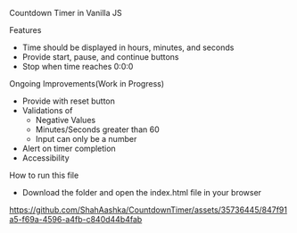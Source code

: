 Countdown Timer in Vanilla JS

Features

* Time should be displayed in hours, minutes, and seconds
* Provide start, pause, and continue buttons
* Stop when time reaches 0:0:0

Ongoing Improvements(Work in Progress)

* Provide with reset button
* Validations of
    - Negative Values
    - Minutes/Seconds greater than 60
    - Input can only be a number
* Alert on timer completion
* Accessibility

How to run this file

* Download the folder and open the index.html file in your browser


https://github.com/ShahAashka/CountdownTimer/assets/35736445/847f91a5-f69a-4596-a4fb-c840d44b4fab





